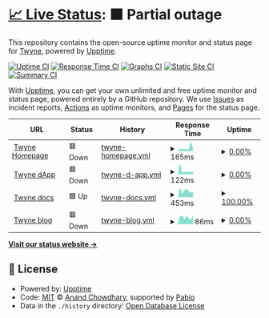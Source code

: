 # [📈 Live Status](https://0xTwyne.github.io/upptime): <!--live status--> **🟧 Partial outage**

This repository contains the open-source uptime monitor and status page for [Twyne](https://twyne.xyz/), powered by [Upptime](https://github.com/upptime/upptime).

[![Uptime CI](https://github.com/0xTwyne/upptime/workflows/Uptime%20CI/badge.svg)](https://github.com/0xTwyne/upptime/actions?query=workflow%3A%22Uptime+CI%22)
[![Response Time CI](https://github.com/0xTwyne/upptime/workflows/Response%20Time%20CI/badge.svg)](https://github.com/0xTwyne/upptime/actions?query=workflow%3A%22Response+Time+CI%22)
[![Graphs CI](https://github.com/0xTwyne/upptime/workflows/Graphs%20CI/badge.svg)](https://github.com/0xTwyne/upptime/actions?query=workflow%3A%22Graphs+CI%22)
[![Static Site CI](https://github.com/0xTwyne/upptime/workflows/Static%20Site%20CI/badge.svg)](https://github.com/0xTwyne/upptime/actions?query=workflow%3A%22Static+Site+CI%22)
[![Summary CI](https://github.com/0xTwyne/upptime/workflows/Summary%20CI/badge.svg)](https://github.com/0xTwyne/upptime/actions?query=workflow%3A%22Summary+CI%22)

With [Upptime](https://upptime.js.org), you can get your own unlimited and free uptime monitor and status page, powered entirely by a GitHub repository. We use [Issues](https://github.com/0xTwyne/upptime/issues) as incident reports, [Actions](https://github.com/0xTwyne/upptime/actions) as uptime monitors, and [Pages](https://0xTwyne.github.io/upptime) for the status page.

<!--start: status pages-->
<!-- This summary is generated by Upptime (https://github.com/upptime/upptime) -->
<!-- Do not edit this manually, your changes will be overwritten -->
<!-- prettier-ignore -->
| URL | Status | History | Response Time | Uptime |
| --- | ------ | ------- | ------------- | ------ |
| <img alt="" src="https://icons.duckduckgo.com/ip3/twyne.xyz.ico" height="13"> [Twyne Homepage](https://twyne.xyz/) | 🟥 Down | [twyne-homepage.yml](https://github.com/0xTwyne/upptime/commits/HEAD/history/twyne-homepage.yml) | <details><summary><img alt="Response time graph" src="./graphs/twyne-homepage/response-time-week.png" height="20"> 165ms</summary><br><a href="https://0xTwyne.github.io/upptime/history/twyne-homepage"><img alt="Response time 290" src="https://img.shields.io/endpoint?url=https%3A%2F%2Fraw.githubusercontent.com%2F0xTwyne%2Fupptime%2FHEAD%2Fapi%2Ftwyne-homepage%2Fresponse-time.json"></a><br><a href="https://0xTwyne.github.io/upptime/history/twyne-homepage"><img alt="24-hour response time 499" src="https://img.shields.io/endpoint?url=https%3A%2F%2Fraw.githubusercontent.com%2F0xTwyne%2Fupptime%2FHEAD%2Fapi%2Ftwyne-homepage%2Fresponse-time-day.json"></a><br><a href="https://0xTwyne.github.io/upptime/history/twyne-homepage"><img alt="7-day response time 165" src="https://img.shields.io/endpoint?url=https%3A%2F%2Fraw.githubusercontent.com%2F0xTwyne%2Fupptime%2FHEAD%2Fapi%2Ftwyne-homepage%2Fresponse-time-week.json"></a><br><a href="https://0xTwyne.github.io/upptime/history/twyne-homepage"><img alt="30-day response time 131" src="https://img.shields.io/endpoint?url=https%3A%2F%2Fraw.githubusercontent.com%2F0xTwyne%2Fupptime%2FHEAD%2Fapi%2Ftwyne-homepage%2Fresponse-time-month.json"></a><br><a href="https://0xTwyne.github.io/upptime/history/twyne-homepage"><img alt="1-year response time 290" src="https://img.shields.io/endpoint?url=https%3A%2F%2Fraw.githubusercontent.com%2F0xTwyne%2Fupptime%2FHEAD%2Fapi%2Ftwyne-homepage%2Fresponse-time-year.json"></a></details> | <details><summary><a href="https://0xTwyne.github.io/upptime/history/twyne-homepage">0.00%</a></summary><a href="https://0xTwyne.github.io/upptime/history/twyne-homepage"><img alt="All-time uptime 47.36%" src="https://img.shields.io/endpoint?url=https%3A%2F%2Fraw.githubusercontent.com%2F0xTwyne%2Fupptime%2FHEAD%2Fapi%2Ftwyne-homepage%2Fuptime.json"></a><br><a href="https://0xTwyne.github.io/upptime/history/twyne-homepage"><img alt="24-hour uptime 0.00%" src="https://img.shields.io/endpoint?url=https%3A%2F%2Fraw.githubusercontent.com%2F0xTwyne%2Fupptime%2FHEAD%2Fapi%2Ftwyne-homepage%2Fuptime-day.json"></a><br><a href="https://0xTwyne.github.io/upptime/history/twyne-homepage"><img alt="7-day uptime 0.00%" src="https://img.shields.io/endpoint?url=https%3A%2F%2Fraw.githubusercontent.com%2F0xTwyne%2Fupptime%2FHEAD%2Fapi%2Ftwyne-homepage%2Fuptime-week.json"></a><br><a href="https://0xTwyne.github.io/upptime/history/twyne-homepage"><img alt="30-day uptime 0.00%" src="https://img.shields.io/endpoint?url=https%3A%2F%2Fraw.githubusercontent.com%2F0xTwyne%2Fupptime%2FHEAD%2Fapi%2Ftwyne-homepage%2Fuptime-month.json"></a><br><a href="https://0xTwyne.github.io/upptime/history/twyne-homepage"><img alt="1-year uptime 47.36%" src="https://img.shields.io/endpoint?url=https%3A%2F%2Fraw.githubusercontent.com%2F0xTwyne%2Fupptime%2FHEAD%2Fapi%2Ftwyne-homepage%2Fuptime-year.json"></a></details>
| <img alt="" src="https://icons.duckduckgo.com/ip3/app.twyne.xyz.ico" height="13"> [Twyne dApp](https://app.twyne.xyz/) | 🟥 Down | [twyne-d-app.yml](https://github.com/0xTwyne/upptime/commits/HEAD/history/twyne-d-app.yml) | <details><summary><img alt="Response time graph" src="./graphs/twyne-d-app/response-time-week.png" height="20"> 122ms</summary><br><a href="https://0xTwyne.github.io/upptime/history/twyne-d-app"><img alt="Response time 2954" src="https://img.shields.io/endpoint?url=https%3A%2F%2Fraw.githubusercontent.com%2F0xTwyne%2Fupptime%2FHEAD%2Fapi%2Ftwyne-d-app%2Fresponse-time.json"></a><br><a href="https://0xTwyne.github.io/upptime/history/twyne-d-app"><img alt="24-hour response time 451" src="https://img.shields.io/endpoint?url=https%3A%2F%2Fraw.githubusercontent.com%2F0xTwyne%2Fupptime%2FHEAD%2Fapi%2Ftwyne-d-app%2Fresponse-time-day.json"></a><br><a href="https://0xTwyne.github.io/upptime/history/twyne-d-app"><img alt="7-day response time 122" src="https://img.shields.io/endpoint?url=https%3A%2F%2Fraw.githubusercontent.com%2F0xTwyne%2Fupptime%2FHEAD%2Fapi%2Ftwyne-d-app%2Fresponse-time-week.json"></a><br><a href="https://0xTwyne.github.io/upptime/history/twyne-d-app"><img alt="30-day response time 113" src="https://img.shields.io/endpoint?url=https%3A%2F%2Fraw.githubusercontent.com%2F0xTwyne%2Fupptime%2FHEAD%2Fapi%2Ftwyne-d-app%2Fresponse-time-month.json"></a><br><a href="https://0xTwyne.github.io/upptime/history/twyne-d-app"><img alt="1-year response time 2954" src="https://img.shields.io/endpoint?url=https%3A%2F%2Fraw.githubusercontent.com%2F0xTwyne%2Fupptime%2FHEAD%2Fapi%2Ftwyne-d-app%2Fresponse-time-year.json"></a></details> | <details><summary><a href="https://0xTwyne.github.io/upptime/history/twyne-d-app">0.00%</a></summary><a href="https://0xTwyne.github.io/upptime/history/twyne-d-app"><img alt="All-time uptime 36.97%" src="https://img.shields.io/endpoint?url=https%3A%2F%2Fraw.githubusercontent.com%2F0xTwyne%2Fupptime%2FHEAD%2Fapi%2Ftwyne-d-app%2Fuptime.json"></a><br><a href="https://0xTwyne.github.io/upptime/history/twyne-d-app"><img alt="24-hour uptime 0.00%" src="https://img.shields.io/endpoint?url=https%3A%2F%2Fraw.githubusercontent.com%2F0xTwyne%2Fupptime%2FHEAD%2Fapi%2Ftwyne-d-app%2Fuptime-day.json"></a><br><a href="https://0xTwyne.github.io/upptime/history/twyne-d-app"><img alt="7-day uptime 0.00%" src="https://img.shields.io/endpoint?url=https%3A%2F%2Fraw.githubusercontent.com%2F0xTwyne%2Fupptime%2FHEAD%2Fapi%2Ftwyne-d-app%2Fuptime-week.json"></a><br><a href="https://0xTwyne.github.io/upptime/history/twyne-d-app"><img alt="30-day uptime 0.00%" src="https://img.shields.io/endpoint?url=https%3A%2F%2Fraw.githubusercontent.com%2F0xTwyne%2Fupptime%2FHEAD%2Fapi%2Ftwyne-d-app%2Fuptime-month.json"></a><br><a href="https://0xTwyne.github.io/upptime/history/twyne-d-app"><img alt="1-year uptime 36.97%" src="https://img.shields.io/endpoint?url=https%3A%2F%2Fraw.githubusercontent.com%2F0xTwyne%2Fupptime%2FHEAD%2Fapi%2Ftwyne-d-app%2Fuptime-year.json"></a></details>
| <img alt="" src="https://icons.duckduckgo.com/ip3/twyne.gitbook.io.ico" height="13"> [Twyne docs](https://twyne.gitbook.io/twyne) | 🟩 Up | [twyne-docs.yml](https://github.com/0xTwyne/upptime/commits/HEAD/history/twyne-docs.yml) | <details><summary><img alt="Response time graph" src="./graphs/twyne-docs/response-time-week.png" height="20"> 453ms</summary><br><a href="https://0xTwyne.github.io/upptime/history/twyne-docs"><img alt="Response time 457" src="https://img.shields.io/endpoint?url=https%3A%2F%2Fraw.githubusercontent.com%2F0xTwyne%2Fupptime%2FHEAD%2Fapi%2Ftwyne-docs%2Fresponse-time.json"></a><br><a href="https://0xTwyne.github.io/upptime/history/twyne-docs"><img alt="24-hour response time 771" src="https://img.shields.io/endpoint?url=https%3A%2F%2Fraw.githubusercontent.com%2F0xTwyne%2Fupptime%2FHEAD%2Fapi%2Ftwyne-docs%2Fresponse-time-day.json"></a><br><a href="https://0xTwyne.github.io/upptime/history/twyne-docs"><img alt="7-day response time 453" src="https://img.shields.io/endpoint?url=https%3A%2F%2Fraw.githubusercontent.com%2F0xTwyne%2Fupptime%2FHEAD%2Fapi%2Ftwyne-docs%2Fresponse-time-week.json"></a><br><a href="https://0xTwyne.github.io/upptime/history/twyne-docs"><img alt="30-day response time 491" src="https://img.shields.io/endpoint?url=https%3A%2F%2Fraw.githubusercontent.com%2F0xTwyne%2Fupptime%2FHEAD%2Fapi%2Ftwyne-docs%2Fresponse-time-month.json"></a><br><a href="https://0xTwyne.github.io/upptime/history/twyne-docs"><img alt="1-year response time 457" src="https://img.shields.io/endpoint?url=https%3A%2F%2Fraw.githubusercontent.com%2F0xTwyne%2Fupptime%2FHEAD%2Fapi%2Ftwyne-docs%2Fresponse-time-year.json"></a></details> | <details><summary><a href="https://0xTwyne.github.io/upptime/history/twyne-docs">100.00%</a></summary><a href="https://0xTwyne.github.io/upptime/history/twyne-docs"><img alt="All-time uptime 100.00%" src="https://img.shields.io/endpoint?url=https%3A%2F%2Fraw.githubusercontent.com%2F0xTwyne%2Fupptime%2FHEAD%2Fapi%2Ftwyne-docs%2Fuptime.json"></a><br><a href="https://0xTwyne.github.io/upptime/history/twyne-docs"><img alt="24-hour uptime 100.00%" src="https://img.shields.io/endpoint?url=https%3A%2F%2Fraw.githubusercontent.com%2F0xTwyne%2Fupptime%2FHEAD%2Fapi%2Ftwyne-docs%2Fuptime-day.json"></a><br><a href="https://0xTwyne.github.io/upptime/history/twyne-docs"><img alt="7-day uptime 100.00%" src="https://img.shields.io/endpoint?url=https%3A%2F%2Fraw.githubusercontent.com%2F0xTwyne%2Fupptime%2FHEAD%2Fapi%2Ftwyne-docs%2Fuptime-week.json"></a><br><a href="https://0xTwyne.github.io/upptime/history/twyne-docs"><img alt="30-day uptime 100.00%" src="https://img.shields.io/endpoint?url=https%3A%2F%2Fraw.githubusercontent.com%2F0xTwyne%2Fupptime%2FHEAD%2Fapi%2Ftwyne-docs%2Fuptime-month.json"></a><br><a href="https://0xTwyne.github.io/upptime/history/twyne-docs"><img alt="1-year uptime 100.00%" src="https://img.shields.io/endpoint?url=https%3A%2F%2Fraw.githubusercontent.com%2F0xTwyne%2Fupptime%2FHEAD%2Fapi%2Ftwyne-docs%2Fuptime-year.json"></a></details>
| <img alt="" src="https://icons.duckduckgo.com/ip3/mirror.xyz.ico" height="13"> [Twyne blog](https://mirror.xyz/0x35Faca6D5e25Bd1b498BBE312176cc010cB099F5) | 🟥 Down | [twyne-blog.yml](https://github.com/0xTwyne/upptime/commits/HEAD/history/twyne-blog.yml) | <details><summary><img alt="Response time graph" src="./graphs/twyne-blog/response-time-week.png" height="20"> 86ms</summary><br><a href="https://0xTwyne.github.io/upptime/history/twyne-blog"><img alt="Response time 655" src="https://img.shields.io/endpoint?url=https%3A%2F%2Fraw.githubusercontent.com%2F0xTwyne%2Fupptime%2FHEAD%2Fapi%2Ftwyne-blog%2Fresponse-time.json"></a><br><a href="https://0xTwyne.github.io/upptime/history/twyne-blog"><img alt="24-hour response time 108" src="https://img.shields.io/endpoint?url=https%3A%2F%2Fraw.githubusercontent.com%2F0xTwyne%2Fupptime%2FHEAD%2Fapi%2Ftwyne-blog%2Fresponse-time-day.json"></a><br><a href="https://0xTwyne.github.io/upptime/history/twyne-blog"><img alt="7-day response time 86" src="https://img.shields.io/endpoint?url=https%3A%2F%2Fraw.githubusercontent.com%2F0xTwyne%2Fupptime%2FHEAD%2Fapi%2Ftwyne-blog%2Fresponse-time-week.json"></a><br><a href="https://0xTwyne.github.io/upptime/history/twyne-blog"><img alt="30-day response time 87" src="https://img.shields.io/endpoint?url=https%3A%2F%2Fraw.githubusercontent.com%2F0xTwyne%2Fupptime%2FHEAD%2Fapi%2Ftwyne-blog%2Fresponse-time-month.json"></a><br><a href="https://0xTwyne.github.io/upptime/history/twyne-blog"><img alt="1-year response time 655" src="https://img.shields.io/endpoint?url=https%3A%2F%2Fraw.githubusercontent.com%2F0xTwyne%2Fupptime%2FHEAD%2Fapi%2Ftwyne-blog%2Fresponse-time-year.json"></a></details> | <details><summary><a href="https://0xTwyne.github.io/upptime/history/twyne-blog">0.00%</a></summary><a href="https://0xTwyne.github.io/upptime/history/twyne-blog"><img alt="All-time uptime 50.27%" src="https://img.shields.io/endpoint?url=https%3A%2F%2Fraw.githubusercontent.com%2F0xTwyne%2Fupptime%2FHEAD%2Fapi%2Ftwyne-blog%2Fuptime.json"></a><br><a href="https://0xTwyne.github.io/upptime/history/twyne-blog"><img alt="24-hour uptime 0.00%" src="https://img.shields.io/endpoint?url=https%3A%2F%2Fraw.githubusercontent.com%2F0xTwyne%2Fupptime%2FHEAD%2Fapi%2Ftwyne-blog%2Fuptime-day.json"></a><br><a href="https://0xTwyne.github.io/upptime/history/twyne-blog"><img alt="7-day uptime 0.00%" src="https://img.shields.io/endpoint?url=https%3A%2F%2Fraw.githubusercontent.com%2F0xTwyne%2Fupptime%2FHEAD%2Fapi%2Ftwyne-blog%2Fuptime-week.json"></a><br><a href="https://0xTwyne.github.io/upptime/history/twyne-blog"><img alt="30-day uptime 0.00%" src="https://img.shields.io/endpoint?url=https%3A%2F%2Fraw.githubusercontent.com%2F0xTwyne%2Fupptime%2FHEAD%2Fapi%2Ftwyne-blog%2Fuptime-month.json"></a><br><a href="https://0xTwyne.github.io/upptime/history/twyne-blog"><img alt="1-year uptime 50.27%" src="https://img.shields.io/endpoint?url=https%3A%2F%2Fraw.githubusercontent.com%2F0xTwyne%2Fupptime%2FHEAD%2Fapi%2Ftwyne-blog%2Fuptime-year.json"></a></details>

<!--end: status pages-->

[**Visit our status website →**](https://0xTwyne.github.io/upptime)

## 📄 License

- Powered by: [Upptime](https://github.com/upptime/upptime)
- Code: [MIT](./LICENSE) © [Anand Chowdhary](https://anandchowdhary.com), supported by [Pabio](https://pabio.com)
- Data in the `./history` directory: [Open Database License](https://opendatacommons.org/licenses/odbl/1-0/)
